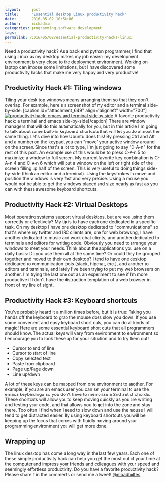 ```yaml
---
layout:     post
title:      "Essential desktop Linux productivity hack"
date:       2016-05-02 10:58:06
author:     nickadmin
categories: programming,software development
tags:  
permalink: /2016/05/02/essential-productivity-hacks-linux/
---
```

Need a productivity hack? As a back end python programmer, I find that using Linux as my desktop makes my job easier: my development environment is very close to the deployment environment. Working on laptop can impose some limitations, but I have discovered some productivity hacks that make me very happy and very productive! 

## Productivity Hack #1: Tiling windows

Tiling your desk top windows means arranging them so that they don't overlap. For example, here's a screenshot of my editor and a terminal side-by-side: [caption id="attachment_649" align="alignleft" width="700"][![productivity hack: emacs and terminal side by side](https://ironboundsoftware.com/blog-imgs/uploads/2016/04/Screenshot-from-2016-04-25-085225-e1461589018675.png)](https://ironboundsoftware.com/blog-imgs/uploads/2016/04/Screenshot-from-2016-04-25-085225-e1461589018675.png) A favorite productivity hack: a terminal and emacs side-by-side[/caption] There are window managers that will do this automatically for you, but in this article I'm going to talk about some built-in keyboard shortcuts that will let you do almost the same thing. Let's dive into how Ubuntu does this!  By pressing Ctrl and Alt and a number on the keypad, you can "move" your active window around on the screen. Since that's a lot to type, I'm just going to say "C-A-n" for the rest of this post. An example use of this would be to press C-A-n 5 to maximize a window to full screen. My current favorite key combination is C-A-n 4 and C-A-n 6 which will put a window on the left or right side of the screen filling up half of the screen. This is very useful to doing things side-by-side (think an editor and a terminal). Using the keystrokes to move and position the windows is very fast and very precise. Using a mouse you would not be able to get the windows placed and size nearly as fast as you can with these awesome keyboard shortcuts. 

## Productivity Hack #2: Virtual Desktops

Most operating systems support virtual desktops, but are you using them correctly or effectively? My tip is to have each one dedicated to a specific task. On my desktop I have one desktop dedicated to "communications" so that's where my twitter and IRC clients are, one for web browsing, I have another dedicated to music and work chat clients, and another dedicated to terminals and editors for writing code. Obviously you need to arrange your windows to meet your needs. Think about the applications you use on a daily basis: Do you use them all at the same time? Or could they be grouped together and moved to their own desktop? I tend to have one desktop dedicated to communication tools (slack, hipchat, etc.), and another to editors and terminals, and lately I've been trying to put my web browsers on another. I'm trying the last one out as an experiment to see if I'm more productive if I don't have the distraction temptation of a web browser in front of my line of sight. 

## Productivity Hack #3: Keyboard shortcuts

You've probably heard it a million times before, but it is true: Taking you hands off the keyboard to grab the mouse does slow you down. If you use some convenient and easy keyboard short cuts, you can do all kinds of magic! Here are some essential keyboard short cuts that all programmers should know. The actual keys will vary from environment to environment so I encourage you to look these up for your situation and to try them out! 

  * Cursor to end of line
  * Cursor to start of line
  * Copy selected text
  * Paste from clipboard
  * Page up/Page down
  * Line up/down

A lot of these keys can be mapped from one environment to another. For example, if you are an emacs user you can set your terminal to use the emacs keybindings so you don't have to memorize a 2nd set of chords. These shortcuts will allow you to keep moving quickly as you are writing and testing your code, and that allows you to get into the zone and stay there. Too often I find when I need to slow down and use the mouse I will tend to get distracted easier. By using keyboard shortcuts you will be keeping up the focus that comes with fluidly moving around your programming environment you will get more done. 

## Wrapping up

The linux desktop has come a long way in the last few years. Each one of these simple productivity hack can help you get the most out of your time at the computer and impress your friends and colleagues with your speed and seemingly effortless productivity. Do you have a favorite productivity hack? Please share it in the comments or send me a tweet! [@nloadholtes](https://twitter.com/nloadholtes)
<!--stackedit_data:
eyJoaXN0b3J5IjpbLTIwNDg2NzY1OF19
-->